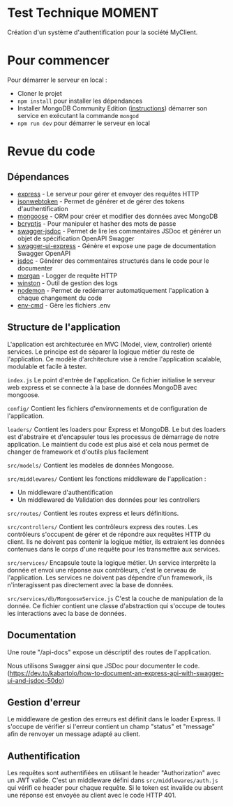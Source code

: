 # Test Technique MOMENT

Création d'un système d'authentification pour la société MyClient.

# Pour commencer

Pour démarrer le serveur en local :

- Cloner le projet
- `npm install` pour installer les dépendances
- Installer MongoDB Community Edition ([instructions](https://docs.mongodb.com/manual/installation/#tutorials)) démarrer son service en exécutant la commande `mongod`
- `npm run dev` pour démarrer le serveur en local

# Revue du code

## Dépendances

- [express](https://github.com/expressjs/express) - Le serveur pour gérer et envoyer des requêtes HTTP
- [jsonwebtoken](https://github.com/auth0/node-jsonwebtoken) - Permet de générer et de gérer des tokens d'authentification
- [mongoose](https://github.com/Automattic/mongoose) - ORM pour créer et modifier des données avec MongoDB
- [bcryptjs](https://github.com/kelektiv/node.bcrypt.js) - Pour manipuler et hasher des mots de passe
- [swagger-jsdoc](https://github.com/Surnet/swagger-jsdoc) - Permet de lire les commentaires JSDoc et générer un objet de spécification OpenAPI Swagger
- [swagger-ui-express](https://github.com/scottie1984/swagger-ui-express) - Génère et expose une page de documentation Swagger OpenAPI
- [jsdoc](https://github.com/jsdoc/jsdoc) - Générer des commentaires structurés dans le code pour le documenter 
- [morgan](https://github.com/expressjs/morgan) - Logger de requête HTTP
- [winston](https://github.com/winstonjs/winston) - Outil de gestion des logs
- [nodemon](https://github.com/remy/nodemon) - Permet de redémarrer automatiquement l'application à chaque changement du code
- [env-cmd](https://github.com/toddbluhm/env-cmd) - Gère les fichiers .env



## Structure de l'application

L'application est architecturée en MVC (Model, view, controller) orienté services. Le principe est de séparer la logique métier du reste de l'application. Ce modèle d'architecture vise à rendre l'application scalable, modulable et facile à tester.

`index.js`
Le point d'entrée de l'application. Ce fichier initialise le serveur web express et se connecte à la base de données MongoDB avec mongoose.

`config/`
Contient les fichiers d'environnements et de configuration de l'application.

`loaders/`
Contient les loaders pour Express et MongoDB.
Le but des loaders est d'abstraire et d'encapsuler tous les processus de démarrage de notre application. Le maintient du code est plus aisé et cela nous permet de changer de framework et d'outils plus facilement

`src/models/`
Contient les modèles de données Mongoose.

`src/middlewares/`
Contient les fonctions middleware de l'application :
- Un middleware d'authentification
- Un middlewared de Validation des données pour les controllers

`src/routes/`
Contient les routes express et leurs définitions.

`src/controllers/`
Contient les contrôleurs express des routes.
Les contrôleurs s'occupent de gérer et de répondre aux requêtes HTTP du client. Ils ne doivent pas contenir la logique métier, ils extraient les données contenues dans le corps d'une requête pour les transmettre aux services.

`src/services/`
Encapsule toute la logique métier.
Un service interprête la donnée et envoi une réponse aux contrôleurs, c'est le cerveau de l'application. Les services ne doivent pas dépendre d'un framework, ils n'interagissent pas directement avec la base de données.

`src/services/db/MongooseService.js`
C'est la couche de manipulation de la donnée. Ce fichier contient une classe d'abstraction qui s'occupe de toutes les interactions avec la base de données.

## Documentation

Une route "/api-docs" expose un déscriptif des routes de l'application.

Nous utilisons Swagger ainsi que JSDoc pour documenter le code.<br />
(https://dev.to/kabartolo/how-to-document-an-express-api-with-swagger-ui-and-jsdoc-50do)


## Gestion d'erreur

Le middleware de gestion des erreurs est définit dans le loader Express. Il s'occupe de vérifier si l'erreur contient un champ "status" et "message" afin de renvoyer un message adapté au client.

## Authentification

Les requêtes sont authentifiées en utilisant le header "Authorization" avec un JWT valide. C'est un middleware défini dans `src/middlewares/auth.js` qui vérifi ce header pour chaque requête. Si le token est invalide ou absent une réponse est envoyée au client avec le code HTTP 401.


<br />
